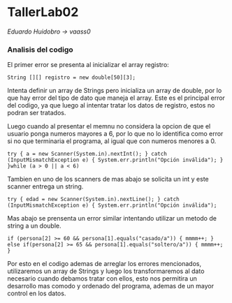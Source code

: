 # TallerLab02
_Eduardo Huidobro -> vaass0_

### Analisis del codigo

El primer error se presenta al inicializar el array registro:

`String [][] registro = new double[50][3];`

Intenta definir un array de Strings pero inicializa un array de double, por lo que hay error del tipo de dato que maneja el array.
Este es el principal error del codigo, ya que luego al intentar tratar los datos de registro, estos no podran ser tratados.

Luego cuando al presentar el memnu no considera la opcion de que el usuario ponga numeros mayores a 6, por lo que no lo identifica como error si no que terminaria el programa, al igual que con numeros menores a 0.

`try {
a = new Scanner(System.in).nextInt();
} catch (InputMismatchException e) {
System.err.println("Opción inválida");
}
}while (a > 0 || a < 6)`

Tambien en uno de los scanners de mas abajo se solicita un int y este scanner entrega un string.

`try {
edad = new Scanner(System.in).nextLine();
} catch (InputMismatchException e) {
System.err.println("Opción inválida");`

Mas abajo se prensenta un error similar intentando utilizar un metodo de string a un double.

`if (persona[2] >= 60 && persona[1].equals("casado/a")) {
mmmm++;
} else if(persona[2] >= 65 && persona[1].equals("soltero/a")) {
mmmm++;
}`

Por esto en el codigo ademas de arreglar los errores mencionados, utilizaremos un array de Strings y luego los transformaremos al dato necesario cuando debamos tratar con ellos,
esto nos permitira un desarrollo mas comodo y ordenado del programa, ademas de un mayor control en los datos.
